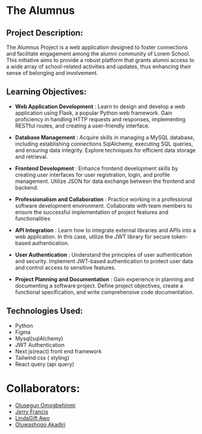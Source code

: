 # The Alumnus

## Project Description:

The Alumnus Project is a web application designed to foster connections and facilitate engagement among the alumni community of Lorem School. This initiative aims to provide a robust platform that grants alumni access to a wide array of school-related activities and updates, thus enhancing their sense of belonging and involvement.

## Learning Objectives:

- **Web Application Development** : Learn to design and develop a web application using Flask, a popular Python web framework. Gain proficiency in handling HTTP requests and responses, implementing RESTful routes, and creating a user-friendly interface.

- **Database Management** : Acquire skills in managing a MySQL database, including establishing connections SqlAlchemy, executing SQL queries, and ensuring data integrity. Explore techniques for efficient data storage and retrieval.

- **Frontend Development** : Enhance frontend development skills by creating user interfaces for user registration, login, and profile management. Utilize JSON for data exchange between the frontend and backend.

- **Professionalism and Collaboration** : Practice working in a professional software development environment. Collaborate with team members to ensure the successful implementation of project features and functionalities

- **API Integration** : Learn how to integrate external libraries and APIs into a web application. In this case, utilize the JWT library for secure token-based authentication.

- **User Authentication** : Understand the principles of user authentication and security. Implement JWT-based authentication to protect user data and control access to sensitive features.

- **Project Planning and Documentation** : Gain experience in planning and documenting a software project. Define project objectives, create a functional specification, and write comprehensive code documentation.

## Technologies Used:

- Python
- Figma
- Mysql(sqlAlchemy)
- JWT Authentication
- Next js(react) front end framework 
- Tailwind css ( styling)
- React query (api query)


# Collaborators:

- [Olusegun Omogbehinmi](https://github.com/CodewithSegNet)
- [Jerry Francis](https://github.com/Jerrydev01)
- [LindaGift Awo](https://github.com/Linda-Gift)
- [Oluwashogo Akadiri](https://github.com/ShogoMark)

